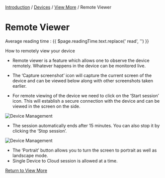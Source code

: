 [Introduction](../../../index.md) / [Devices](../../index.md) / [View More](../index.md) / Remote Viewer

# Remote Viewer
<div class="avg-reading-time" style="margin-top: 0rem;">Average reading time : {{ $page.readingTime.text.replace(' read', '') }}</div>


How to remotely view your device

*   Remote viewer is a feature which allows one to observe the device remotely. Whatever happens in the device can be monitored live.
*   The ‘Capture screenshot’ icon will capture the current screen of the device and can be viewed below along with other screenshots taken earlier.

*   For remote viewing of the device we need to click on the ‘Start session’ icon. This will establish a secure connection with the device and can be viewed in the screen on the side.

![Device Management](https://documentation-media.s3.amazonaws.com/images/4_DM.width-800.png?AWSAccessKeyId=AKIAJHOTEM5S4GAN2SGA)

*   The session automatically ends after 15 minutes. You can also stop it by clicking the ‘Stop session’.

![Device Management](https://documentation-media.s3.amazonaws.com/images/5_DM.width-800.png?AWSAccessKeyId=AKIAJHOTEM5S4GAN2SGA)

*   The ‘Portrait’ button allows you to turn the screen to portrait as well as landscape mode.
*   Single Device to Cloud session is allowed at a time.

[Return to View More](../index.md)
